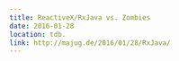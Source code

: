 ```yaml
---
title: ReactiveX/RxJava vs. Zombies
date: 2016-01-28
location: tdb.
link: http://majug.de/2016/01/28/RxJava/
---
```

